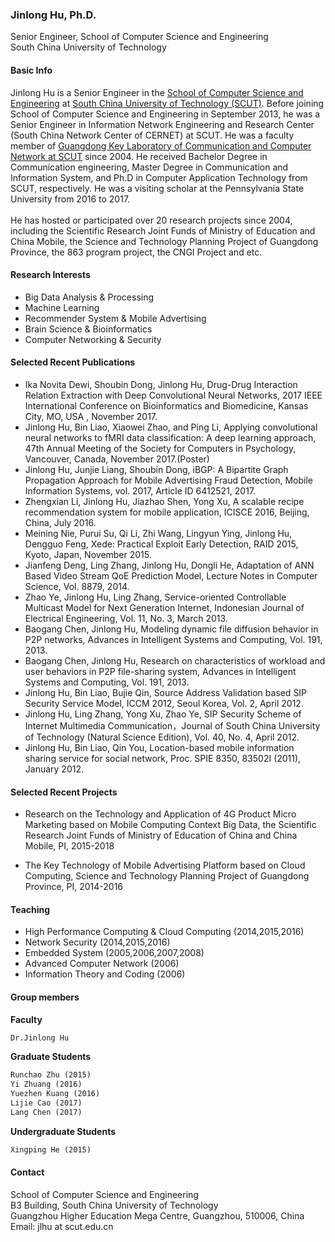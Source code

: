
### Jinlong Hu, Ph.D.
Senior Engineer, School of Computer Science and Engineering <br>
South China University of Technology

 
#### Basic Info
Jinlong Hu is a Senior Engineer in the <a href="http://cs.scut.edu.cn/"> School of Computer Science and Engineering</a> at <a href="http://www.scut.edu.cn/">South China University of Technology (SCUT)</a>. Before joining School of Computer Science and Engineering in September 2013, he was a Senior Engineer in Information Network Engineering and Research Center (South China Network Center of CERNET) at SCUT. He was a faculty member of <a href="http://ccnl.scut.edu.cn/">Guangdong Key Laboratory of Communication and Computer Network at SCUT</a> since 2004. He received Bachelor Degree in Communication engineering, Master Degree in Communication and Information System, and Ph.D in Computer Application Technology from SCUT, respectively. He was a visiting scholar at the Pennsylvania State University from 2016 to 2017.
<br>
<br>
He has hosted or participated over 20 research projects since 2004, including the Scientific Research Joint Funds of Ministry of Education and China Mobile, the Science and Technology Planning Project of Guangdong Province, the 863 program project, the CNGI Project and etc. 

 
#### Research Interests

<ul>
<li>Big Data Analysis & Processing</li>
<li>Machine Learning</li>
<li>Recommender System & Mobile Advertising</li>
<li>Brain Science & Bioinformatics</li>
<li>Computer Networking & Security</li>
</ul>

#### Selected Recent Publications

<ul>
<li>Ika Novita Dewi, Shoubin Dong, Jinlong Hu, Drug-Drug Interaction Relation Extraction with Deep Convolutional Neural Networks, 2017 IEEE International Conference on Bioinformatics and Biomedicine, Kansas City, MO, USA , November 2017.</li>
<li>Jinlong Hu, Bin Liao, Xiaowei Zhao, and Ping Li, Applying convolutional neural networks to fMRI data classification: A deep learning approach, 47th Annual Meeting of the Society for Computers in Psychology, Vancouver, Canada, November 2017.(Poster)</li>
<li>Jinlong Hu, Junjie Liang, Shoubin Dong, iBGP: A Bipartite Graph Propagation Approach for Mobile Advertising Fraud Detection, Mobile Information Systems, vol. 2017, Article ID 6412521, 2017. </li>
<li>Zhengxian Li, Jinlong Hu, Jiazhao Shen, Yong Xu, A scalable recipe recommendation system for mobile application, ICISCE 2016, Beijing, China, July 2016.</li>
<li>Meining Nie, Purui Su, Qi Li, Zhi Wang, Lingyun Ying, Jinlong Hu, Dengguo Feng, Xede: Practical Exploit Early Detection, RAID 2015, Kyoto, Japan, November 2015.</li>
<li>Jianfeng Deng, Ling Zhang, Jinlong Hu, Dongli He, Adaptation of ANN Based Video Stream QoE Prediction Model, Lecture Notes in Computer Science, Vol. 8879, 2014.</li>
<li>Zhao Ye, Jinlong Hu, Ling Zhang, Service-oriented Controllable Multicast Model for Next Generation Internet, Indonesian Journal of Electrical Engineering, Vol. 11, No. 3, March 2013.</li>
<li>Baogang Chen, Jinlong Hu, Modeling dynamic file diffusion behavior in P2P networks, Advances in Intelligent Systems and Computing, Vol. 191, 2013.</li>
<li>Baogang Chen, Jinlong Hu, Research on characteristics of workload and user behaviors in P2P file-sharing system, Advances in Intelligent Systems and Computing, Vol. 191, 2013.</li>
<li>Jinlong Hu, Bin Liao, Bujie Qin, Source Address Validation based SIP Security Service Model, ICCM 2012, Seoul Korea, Vol. 2, April 2012.</li>
<li>Jinlong Hu, Ling Zhang, Yong Xu, Zhao Ye, SIP Security Scheme of Internet Multimedia Communication，Journal of South China University of Technology (Natural Science Edition), Vol. 40, No. 4, April 2012.</li>
<li>Jinlong Hu, Bin Liao, Qin You, Location-based mobile information sharing service for social network, Proc. SPIE 8350, 83502I (2011), January 2012.</li>
</ul>

#### Selected Recent Projects

<ul>
<li>Research on the Technology and Application of 4G Product Micro Marketing based on Mobile Computing Context Big Data, the Scientific Research Joint Funds of Ministry of Education of China and China Mobile, PI, 2015-2018
</li></ul>

<ul>
<li>The Key Technology of Mobile Advertising Platform based on Cloud Computing, Science and Technology Planning Project of Guangdong Province, PI, 2014-2016
</li></ul>



#### Teaching

<ul><li>High Performance Computing & Cloud Computing (2014,2015,2016)</li>  
<li>Network Security (2014,2015,2016)</li>
<li>Embedded System (2005,2006,2007,2008)</li>
<li>Advanced Computer Network (2006)</li>
<li>Information Theory and Coding (2006)
</li></ul>

#### Group members
**Faculty**

```markdown
Dr.Jinlong Hu
```

**Graduate Students**  
  
```markdown
Runchao Zhu (2015) 
Yi Zhuang (2016) 
Yuezhen Kuang (2016) 
Lijie Cao (2017) 
Lang Chen (2017)
```

**Undergraduate Students**  
  
  ```markdown
Xingping He (2015)
  ```

#### Contact
School of Computer Science and Engineering<br>
B3 Building, South China University of Technology<br>
Guangzhou Higher Education Mega Centre, Guangzhou, 510006, China <br>
Email: jlhu at scut.edu.cn 




